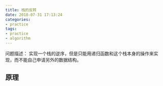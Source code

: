 ```yaml
---
title: 栈的反转
date: 2018-07-31 17:13:24
categories:
- practice
tags:
- practice
- algorithm
---
```

问题描述：
实现一个栈的逆序，但是只能用递归函数和这个栈本身的操作来实现，而不能自己申请另外的数据结构。
<!-- more -->
## 原理


